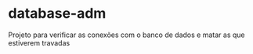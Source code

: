 # database-adm
Projeto para verificar as conexões com o banco de dados e matar as que estiverem travadas
